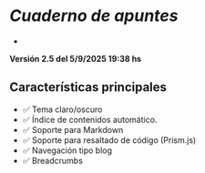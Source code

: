 # *Cuaderno de apuntes*
-
**Versión 2.5 del 5/9/2025 19:38 hs**
## Características principales

- ✅ Tema claro/oscuro
- ✅ Índice de contenidos automático.
- ✅ Soporte para Markdown
- ✅ Soporte para resaltado de código (Prism.js)
- ✅ Navegación tipo blog
- ✅ Breadcrumbs 

